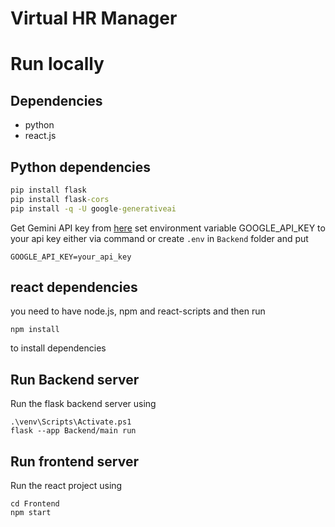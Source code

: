 # Virtual HR Manager

# Run locally

## Dependencies

- python
- react.js

## Python dependencies

```cmd
pip install flask
pip install flask-cors
pip install -q -U google-generativeai
```

Get Gemini API key from [here](https://aistudio.google.com/app/apikey)
set environment variable GOOGLE_API_KEY to your api key
either via command or create `.env` in `Backend` folder and put
```
GOOGLE_API_KEY=your_api_key
```

## react dependencies

you need to have node.js, npm and react-scripts
and then run
```
npm install
```
to install dependencies

## Run Backend server

Run the flask backend server using
```
.\venv\Scripts\Activate.ps1
flask --app Backend/main run
```

## Run frontend server

Run the react project using
```
cd Frontend
npm start
```

